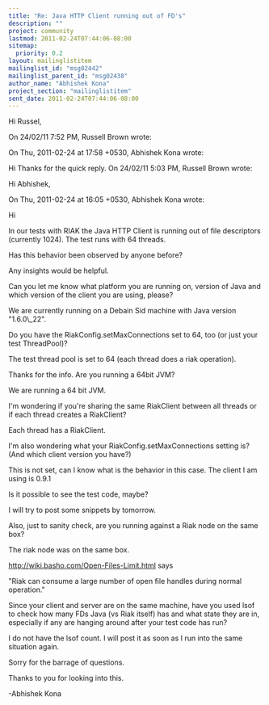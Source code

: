 ```yaml
---
title: "Re: Java HTTP Client running out of FD's"
description: ""
project: community
lastmod: 2011-02-24T07:44:06-08:00
sitemap:
  priority: 0.2
layout: mailinglistitem
mailinglist_id: "msg02442"
mailinglist_parent_id: "msg02438"
author_name: "Abhishek Kona"
project_section: "mailinglistitem"
sent_date: 2011-02-24T07:44:06-08:00
---
```


Hi Russel,

On 24/02/11 7:52 PM, Russell Brown wrote:

On Thu, 2011-02-24 at 17:58 +0530, Abhishek Kona wrote:

Hi
Thanks for the quick reply.
On 24/02/11 5:03 PM, Russell Brown wrote:

Hi Abhishek,

On Thu, 2011-02-24 at 16:05 +0530, Abhishek Kona wrote:

Hi

In our tests with RIAK the Java HTTP Client is running out of file
descriptors (currently 1024).
The test runs with 64 threads.

Has this behavior been observed by anyone before?

Any insights would be helpful.

Can you let me know what platform you are running on, version of Java
and which version of the client you are using, please?


We are currently running on a Debain Sid machine with Java version
"1.6.0\\_22".

Do you have the RiakConfig.setMaxConnections set to 64, too (or just
your test ThreadPool)?


The test thread pool is set to 64 (each thread does a riak operation).


Thanks for the info. Are you running a 64bit JVM?


We are running a 64 bit JVM.

I'm wondering if you're sharing the same RiakClient between all threads
or if each thread creates a RiakClient?


Each thread has a RiakClient.

I'm also wondering what your RiakConfig.setMaxConnections setting is?
(And which client version you have?)


This is not set, can I know what is the behavior in this case.
The client I am using is 0.9.1

Is it possible to see the test code, maybe?

I will try to post some snippets by tomorrow.

Also, just to sanity check, are you running against a Riak node on the
same box?


The riak node was on the same box.

http://wiki.basho.com/Open-Files-Limit.html says

"Riak can consume a large number of open file handles during normal
operation."

Since your client and server are on the same machine, have you used lsof
to check how many FDs Java (vs Riak itself) has and what state they are
in, especially if any are hanging around after your test code has run?

I do not have the lsof count. I will post it as soon as I run into the 
same situation again.

Sorry for the barrage of questions.

Thanks to you for looking into this.

-Abhishek Kona

